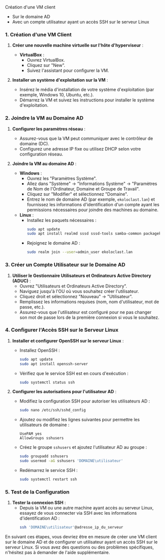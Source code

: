Création d'une VM client
 - Sur le domaine AD
 - Avec un compte utilisateur ayant un accès SSH sur le serveur Linux

### 1. Création d'une VM Client

1. **Créer une nouvelle machine virtuelle sur l'hôte d'hyperviseur** :

   - **VirtualBox** :
     - Ouvrez VirtualBox.
     - Cliquez sur "New".
     - Suivez l'assistant pour configurer la VM.

2. **Installer un système d'exploitation sur la VM** :
   - Insérez le média d'installation de votre système d'exploitation (par exemple, Windows 10, Ubuntu, etc.).
   - Démarrez la VM et suivez les instructions pour installer le système d'exploitation.

### 2. Joindre la VM au Domaine AD

1. **Configurer les paramètres réseau** :
   - Assurez-vous que la VM peut communiquer avec le contrôleur de domaine (DC).
   - Configurez une adresse IP fixe ou utilisez DHCP selon votre configuration réseau.

2. **Joindre la VM au domaine AD** :
   - **Windows** :
     - Ouvrez les "Paramètres Système".
     - Allez dans "Système" -> "Informations Système" -> "Paramètres de Nom de l'Ordinateur, Domaine et Groupe de Travail".
     - Cliquez sur "Modifier" et sélectionnez "Domaine".
     - Entrez le nom de domaine AD (par exemple, `ekoloclast.lan`) et fournissez les informations d'identification d'un compte ayant les permissions nécessaires pour joindre des machines au domaine.
   - **Linux** :
     - Installez les paquets nécessaires :
       ```bash
       sudo apt update
       sudo apt install realmd sssd sssd-tools samba-common packagekit adcli
       ```
     - Rejoignez le domaine AD :
       ```bash
       sudo realm join --user=admin_user ekoloclast.lan
       ```

### 3. Créer un Compte Utilisateur sur le Domaine AD

1. **Utiliser le Gestionnaire Utilisateurs et Ordinateurs Active Directory (ADUC)** :
   - Ouvrez "Utilisateurs et Ordinateurs Active Directory".
   - Naviguez jusqu'à l'OU où vous souhaitez créer l'utilisateur.
   - Cliquez droit et sélectionnez "Nouveau" -> "Utilisateur".
   - Remplissez les informations requises (nom, nom d'utilisateur, mot de passe, etc.).
   - Assurez-vous que l'utilisateur est configuré pour ne pas changer son mot de passe lors de la première connexion si vous le souhaitez.

### 4. Configurer l'Accès SSH sur le Serveur Linux

1. **Installer et configurer OpenSSH sur le serveur Linux** :
   - Installez OpenSSH :
     ```bash
     sudo apt update
     sudo apt install openssh-server
     ```
   - Vérifiez que le service SSH est en cours d'exécution :
     ```bash
     sudo systemctl status ssh
     ```

2. **Configurer les autorisations pour l'utilisateur AD** :
   - Modifiez la configuration SSH pour autoriser les utilisateurs AD :
     ```bash
     sudo nano /etc/ssh/sshd_config
     ```
   - Ajoutez ou modifiez les lignes suivantes pour permettre les utilisateurs de domaine :
     ```
     UsePAM yes
     AllowGroups sshusers
     ```
   - Créez le groupe `sshusers` et ajoutez l'utilisateur AD au groupe :
     ```bash
     sudo groupadd sshusers
     sudo usermod -aG sshusers 'DOMAINE\utilisateur'
     ```
   - Redémarrez le service SSH :
     ```bash
     sudo systemctl restart ssh
     ```

### 5. Test de la Configuration

1. **Tester la connexion SSH** :
   - Depuis la VM ou une autre machine ayant accès au serveur Linux, essayez de vous connecter via SSH avec les informations d'identification AD :
     ```bash
     ssh 'DOMAINE\utilisateur'@adresse_ip_du_serveur
     ```

En suivant ces étapes, vous devriez être en mesure de créer une VM client sur le domaine AD et de configurer un utilisateur ayant un accès SSH sur le serveur Linux. Si vous avez des questions ou des problèmes spécifiques, n'hésitez pas à demander de l'aide supplémentaire.
